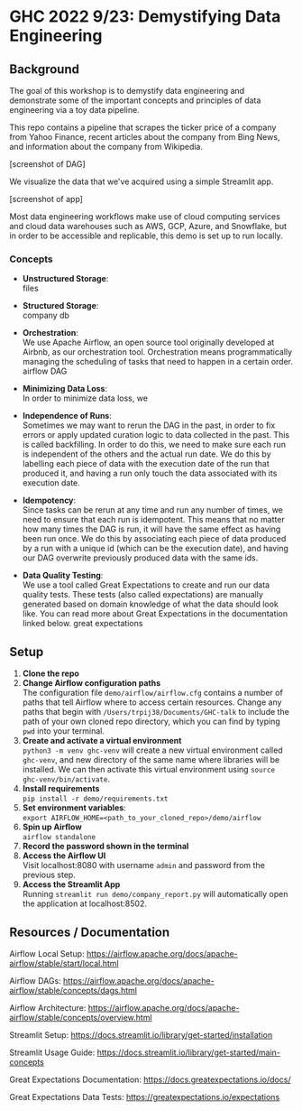 # GHC 2022 9/23: Demystifying Data Engineering


## Background
The goal of this workshop is to demystify data engineering and demonstrate some
of the important concepts and principles of data engineering via a toy data pipeline.

This repo contains a pipeline that scrapes the ticker price of a company from Yahoo Finance, recent articles about the company from Bing News, and information about the company from Wikipedia.

[screenshot of DAG]

We visualize the data that we've acquired using a simple Streamlit app.

[screenshot of app]

Most data engineering workflows make use of cloud computing services and cloud data
warehouses such as AWS, GCP, Azure, and Snowflake, but in order to be accessible and
replicable, this demo is set up to run locally.

### Concepts
- **Unstructured Storage**: \
files
- **Structured Storage**:  \
company db
- **Orchestration**:  \
We use Apache Airflow, an open source tool originally developed at Airbnb, as our orchestration tool. Orchestration means programmatically managing the scheduling of tasks that need to happen in a certain order. 
airflow
DAG

- **Minimizing Data Loss**: \
In order to minimize data loss, we
- **Independence of Runs**: \
Sometimes we may want to rerun the DAG in the past, in order to fix errors or apply updated curation logic to data collected in the past. This is called backfilling. In order to do this, we need to make sure each run is independent of the others and the actual run date. We do this by labelling each piece of data with the execution date of the run that produced it, and having a run only touch the data associated with its execution date.
- **Idempotency**: \
Since tasks can be rerun at any time and run any number of times, we need to ensure that each run is idempotent. This means that no matter how many times the DAG is run, it will have the same effect as having been run once. We do this by associating each piece of data produced by a run with a unique id (which can be the execution date), and having our DAG overwrite previously produced data with the same ids.
- **Data Quality Testing**: \
We use a tool called Great Expectations to create and run our data quality tests. These tests (also called expectations) are manually generated based on domain knowledge of what the data should look like. You can read more about Great Expectations in the documentation linked below.
 great expectations


## Setup
1. **Clone the repo**
2. **Change Airflow configuration paths**  \
The configuration file `demo/airflow/airflow.cfg` contains a number of paths that tell Airflow where to access certain resources. Change any paths that begin with `/Users/trpij38/Documents/GHC-talk` to include the path of your own cloned repo directory, which you can find by typing `pwd` into your terminal.
3. **Create and activate a virtual environment**  \
`python3 -m venv ghc-venv` will create a new virtual environment called `ghc-venv`, and new directory of the same name where libraries will be installed. We can then activate this virtual environment using `source ghc-venv/bin/activate`.
4. **Install requirements**  \
`pip install -r demo/requirements.txt`
5. **Set environment variables**:  \
`export AIRFLOW_HOME=<path_to_your_cloned_repo>/demo/airflow`
6. **Spin up Airflow**  \
`airflow standalone`
7. **Record the password shown in the terminal**
8. **Access the Airflow UI**  \
Visit localhost:8080 with username `admin` and password from the previous step.
9. **Access the Streamlit App**  \
Running `streamlit run demo/company_report.py` will automatically open the application at localhost:8502.


## Resources / Documentation

Airflow Local Setup: https://airflow.apache.org/docs/apache-airflow/stable/start/local.html

Airflow DAGs: https://airflow.apache.org/docs/apache-airflow/stable/concepts/dags.html

Airflow Architecture: https://airflow.apache.org/docs/apache-airflow/stable/concepts/overview.html

 

Streamlit Setup: https://docs.streamlit.io/library/get-started/installation

Streamlit Usage Guide: https://docs.streamlit.io/library/get-started/main-concepts

 

Great Expectations Documentation: https://docs.greatexpectations.io/docs/

Great Expectations Data Tests: https://greatexpectations.io/expectations

